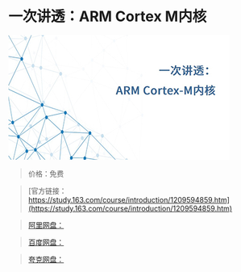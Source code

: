 # 一次讲透：ARM Cortex M内核

![img](../../../assets/study163/free/1c37a32ffb454d9d8140c436f8d8023d.jpg)

> 价格：免费

> [官方链接：https://study.163.com/course/introduction/1209594859.htm](https://study.163.com/course/introduction/1209594859.htm)

> [阿里网盘：]()

> [百度网盘：]()

> [夸克网盘：]()
